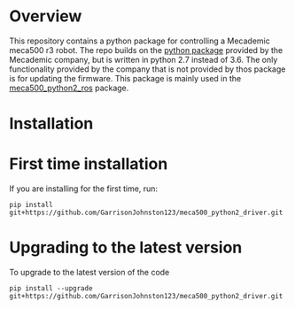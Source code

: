 # Overview
This repository contains a python package for controlling a Mecademic meca500 r3 robot. The repo builds on the [python package](https://github.com/Mecademic/python_driver) provided by the Mecademic company, but is written in python 2.7 instead of 3.6. The only functionality provided by the company that is not provided by thos package is for updating the firmware. This package is mainly used in the [meca500_python2_ros](https://github.com/GarrisonJohnston123/meca500_python2_ros) package.

# Installation
# First time installation
If you are installing for the first time, run:
```
pip install git+https://github.com/GarrisonJohnston123/meca500_python2_driver.git
``` 
# Upgrading to the latest version
To upgrade to the latest version of the code 
```
pip install --upgrade git+https://github.com/GarrisonJohnston123/meca500_python2_driver.git
``` 

